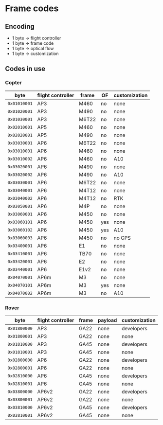 # Frame codes
## Encoding
- 1 byte -> flight controller
- 1 byte -> frame code
- 1 byte -> optical flow
- 1 byte -> customization

## Codes in use

### Copter

| byte | flight controller | frame | OF | customization |
| --- | --- | --- | --- | --- |
| `0x01010001` | AP3  | M460  | no  | none |
| `0x01020001` | AP3  | M490  | no  | none |
| `0x01030001` | AP3  | M6T22 | no  | none |
| `0x02010001` | AP5  | M460  | no  | none |
| `0x02020001` | AP5  | M490  | no  | none |
| `0x03030001` | AP6  | M6T22 | no  | none |
| `0x03010001` | AP6  | M460  | no  | none |
| `0x03010002` | AP6  | M460  | no  | A10  |
| `0x03020001` | AP6  | M490  | no  | none |
| `0x03020002` | AP6  | M490  | no  | A10  |
| `0x03030001` | AP6  | M6T22 | no  | none |
| `0x03040001` | AP6  | M4T12 | no  | none |      
| `0x03040002` | AP6  | M4T12 | no  | RTK  |
| `0x03050001` | AP6  | M4P   | no  | none |
| `0x03060001` | AP6  | M450  | no  | none |
| `0x03060101` | AP6  | M450  | yes | none |
| `0x03060102` | AP6  | M450  | yes | A10  |
| `0x03060003` | AP6  | M450  | no  | no GPS |
| `0x03400001` | AP6  | E1    | no  | none |         
| `0x03410001` | AP6  | TB70  | no  | none |         
| `0x03420001` | AP6  | E2    | no  | none |         
| `0x03440001` | AP6  | E1v2  | no  | none |         
| `0x04070001` | AP6m | M3    | no  | none |
| `0x04070101` | AP6m | M3    | yes | none |
| `0x04070002` | AP6m | M3    | no  | A10  |

### Rover

| byte | flight controller | frame | payload | customization |
| --- | --- | --- | --- | --- |
| `0x01800000` | AP3    | GA22  | none | developers |
| `0x01800001` | AP3    | GA22  | none | none |
| `0x01810000` | AP3    | GA45  | none | developers |
| `0x01810001` | AP3    | GA45  | none | none |
| `0x02800000` | AP6    | GA22  | none | developers |
| `0x02800001` | AP6    | GA22  | none | none |
| `0x02810000` | AP6    | GA45  | none | developers |
| `0x02810001` | AP6    | GA45  | none | none |
| `0x03800000` | AP6v2  | GA22  | none | developers |
| `0x03800001` | AP6v2  | GA22  | none | none |
| `0x03810000` | AP6v2  | GA45  | none | developers |
| `0x03810001` | AP6v2  | GA45  | none | none |


